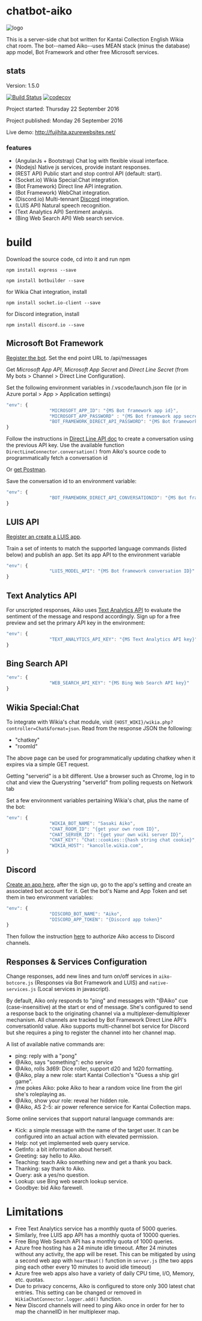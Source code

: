 # chatbot-aiko
![logo](http://i.imgur.com/0TDRfTd.png "Aiko the chat bot")

This is a server-side chat bot written for Kantai Collection English Wikia chat room. The bot--named Aiko--uses MEAN stack (minus the database) app model, Bot Framework and other free Microsoft services.

## stats
Version: 1.5.0

[![Build Status](https://travis-ci.org/Fujihita/chatbot-aiko.svg?branch=master)](https://travis-ci.org/Fujihita/chatbot-aiko)
[![codecov](https://codecov.io/gh/Fujihita/chatbot-aiko/branch/master/graph/badge.svg)](https://codecov.io/gh/Fujihita/chatbot-aiko)

Project started: Thursday 22 September 2016

Project published: Monday 26 September 2016

Live demo: http://fujihita.azurewebsites.net/

### features
* (AngularJs + Bootstrap) Chat log with flexible visual interface.
* (Nodejs) Native js services, provide instant responses.
* (REST API) Public start and stop control API (default: start).
* (Socket.io) Wikia Special:Chat integration.
* (Bot Framework) Direct line API integration.
* (Bot Framework) WebChat integration.
* (Discord.io) Multi-tennant [Discord](https://discordapp.com/) integration.
* (LUIS API) Natural speech recognition.
* (Text Analytics API) Sentiment analysis.
* (Bing Web Search API) Web search service.

# build

Download the source code, cd into it and run npm

```
npm install express --save
```
```
npm install botbuilder --save
```

for Wikia Chat integration, install

```
npm install socket.io-client --save
```

for Discord integration, install

```
npm install discord.io --save
```

## Microsoft Bot Framework
[Register the bot](https://dev.botframework.com/). Set the end point URL to /api/messages

Get *Microsoft App API*, *Microsoft App Secret* and *Direct Line Secret* (from My bots > Channel > Direct Line Configuration).

Set the following environment variables in /.vscode/launch.json file (or in Azure portal > App > Application settings)

```javascript
"env": {
                "MICROSOFT_APP_ID": "{MS Bot framework app id}",
                "MICROSOFT_APP_PASSWORD" : "{MS Bot framework app secret}",
                "BOT_FRAMEWORK_DIRECT_API_PASSWORD": "{MS Bot framework direct API key}"
}
```

Follow the instructions in [Direct Line API doc](https://docs.botframework.com/en-us/restapi/directline/) to create a conversation using the previous API key. Use the available function ```DirectLineConnector.conversation()``` from Aiko's source code to programmatically fetch a conversation id

Or [get Postman](https://www.getpostman.com/).

Save the conversation id to an environment variable:

```javascript
"env": {
                "BOT_FRAMEWORK_DIRECT_API_CONVERSATIONID": "{MS Bot framework conversation ID}"
}
```

## LUIS API
[Register an create a LUIS app](https://www.luis.ai). 

Train a set of intents to match the supported language commands (listed below) and publish an app.
Set its app API to the environment variable 

```javascript
"env": {
                "LUIS_MODEL_API": "{MS Bot framework conversation ID}"
}
```

## Text Analytics API

For unscripted responses, Aiko uses [Text Analytics API](https://www.microsoft.com/cognitive-services/en-us/text-analytics-api) to evaluate the sentiment of the message and respond accordingly. Sign up for a free preview and set the primary API key in the environment:

```javascript
"env": {
                "TEXT_ANALYTICS_API_KEY": "{MS Text Analytics API key}"
}
```

## Bing Search API

```javascript
"env": {
                "WEB_SEARCH_API_KEY": "{MS Bing Web Search API key}"
}
```

## Wikia Special:Chat

To integrate with Wikia's chat module, visit ```{HOST_WIKI}/wikia.php?controller=Chat&format=json```. Read from the response JSON the following:
* "chatkey"
* "roomId"

The above page can be used for programmatically updating chatkey when it expires via a simple GET request.

Getting "serverid" is a bit different. Use a browser such as Chrome, log in to chat and view the Querystring "serverId" from polling requests on Network tab

Set a few environment variables pertaining Wikia's chat, plus the name of the bot:

```javascript
"env": {
                "WIKIA_BOT_NAME": "Sasaki Aiko",
                "CHAT_ROOM_ID": "{get your own room ID}",
                "CHAT_SERVER_ID": "{get your own wiki server ID}",
                "CHAT_KEY": "Chat::cookies::{hash string chat cookie}",
                "WIKIA_HOST": "kancolle.wikia.com",
}
```

## Discord

[Create an app here](https://discordapp.com/developers/applications/me), after the sign up, go to the app's setting and create an associated bot account for it. Get the bot's Name and App Token and set them in two environment variables:

```javascript
"env": {
                "DISCORD_BOT_NAME": "Aiko",
                "DISCORD_APP_TOKEN": "{Discord app token}"
}
```

Then follow the instruction [here](https://discordapp.com/developers/docs/topics/oauth2) to authorize Aiko access to Discord channels.

## Responses & Services Configuration

Change responses, add new lines and turn on/off services in ```aiko-botcore.js``` (Responses via Bot Framework and LUIS) and ```native-services.js``` (Local services in javascript).

By default, Aiko only responds to "ping" and messages with "@Aiko" cue (case-insensitive) at the start or end of message. She's configured to send a response back to the originating channel via a multiplexer-demultiplexer mechanism. All channels are tracked by Bot Framework Direct Line API's conversationId value. Aiko supports multi-channel bot service for Discord but she requires a ping to register the channel into her channel map.

A list of available native commands are:
* ping: reply with a "pong"
* @Aiko, says "something": echo service
* @Aiko, rolls 3d69: Dice roller, support d20 and 1d20 formatting.
* @Aiko, play a new role: start Kantai Collection's "Guess a ship girl game".
* /me pokes Aiko: poke Aiko to hear a random voice line from the girl she's roleplaying as.
* @Aiko, show your role: reveal her hidden role.
* @Aiko, AS 2-5: air power reference service for Kantai Collection maps.

Some online services that support natural language commands are:
* Kick: a simple message with the name of the target user. It can be configured into an actual action with elevated permission.
* Help: not yet implemented web query service.
* GetInfo: a bit information about herself.
* Greeting: say hello to Aiko.
* Teaching: teach Aiko something new and get a thank you back.
* Thanking: say thank to Aiko.
* Query: ask a yes/no question.
* Lookup: use Bing web search lookup service.
* Goodbye: bid Aiko farewell.

# Limitations

* Free Text Analytics service has a monthly quota of 5000 queries.
* Similarly, free LUIS app API has a monthly quota of 10000 queries.
* Free Bing Web Search API has a monthly quota of 1000 queries.
* Azure free hosting has a 24 minute idle timeout. After 24 minutes without any activity, the app will be reset. This can be mitigated by using a second web app with ```heartBeat()``` function in ```server.js``` (the two apps ping each other every 10 minutes to avoid idle timeout)
* Azure free web apps also have a variety of daily CPU time, I/O, Memory, etc. quotas.
* Due to privacy concerns, Aiko is configured to store only 300 latest chat entries. This setting can be changed or removed in ```WikiaChatConnector.logger.add()``` function.
* New Discord channels will need to ping Aiko once in order for her to map the channelID in her multiplexer map.